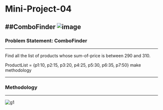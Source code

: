 # Mini-Project-04
##ComboFinder
![image](https://user-images.githubusercontent.com/7460892/173579493-d718c024-4844-4c30-afd5-71bd641a49d0.png)
---
### **Problem Statement: ComboFinder**
---
Find all the list of products whose sum-of-price is between 290 and 310.

ProductList = {p1:10, p2:15, p3:20, p4:25, p5:30, p6:35, p7:50} make methodology


---
### **Methodology**
---
![g1](https://github.com/user-attachments/assets/426623b4-b524-456a-8ec3-3ba03b4cf76e)
